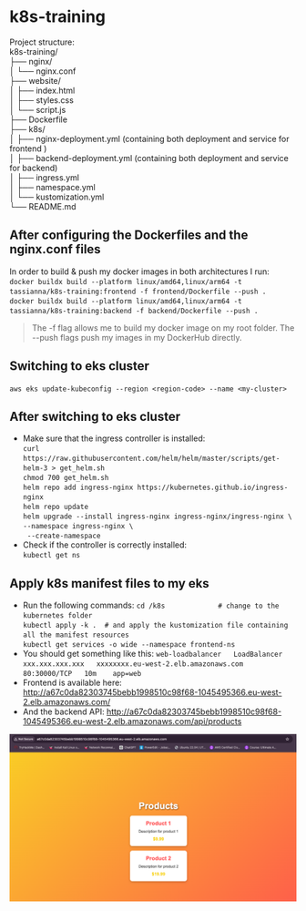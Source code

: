 # k8s-training
Project structure: <br>
k8s-training/ <br>
├── nginx/ <br>
│   └── nginx.conf <br>
├── website/ <br>
│   ├── index.html <br>
│   ├── styles.css <br>
│   └── script.js <br>
├── Dockerfile <br>
├── k8s/ <br>
│   ├── nginx-deployment.yml (containing both deployment and service for frontend ) <br>
│   ├── backend-deployment.yml (containing both deployment and service for backend) <br>
│   ├── ingress.yml <br>
│   ├── namespace.yml <br>
│   └── kustomization.yml <br>
└── README.md <br>

## After configuring the Dockerfiles and the nginx.conf files
In order to build & push my docker images in both architectures I run: <br>
`docker buildx build --platform linux/amd64,linux/arm64 -t tassianna/k8s-training:frontend -f frontend/Dockerfile --push .` <br>
`docker buildx build --platform linux/amd64,linux/arm64 -t tassianna/k8s-training:backend -f backend/Dockerfile --push .` <br>

> The -f flag allows me to build my docker image on my root folder.
> The --push flags push my images in my DockerHub directly.

## Switching to eks cluster
`aws eks update-kubeconfig --region <region-code> --name <my-cluster>` <br>

## After switching to eks cluster
* Make sure that the ingress controller is installed:   <br>
`curl https://raw.githubusercontent.com/helm/helm/master/scripts/get-helm-3 > get_helm.sh` <br>
`chmod 700 get_helm.sh` <br>
`helm repo add ingress-nginx https://kubernetes.github.io/ingress-nginx` <br>
`helm repo update` <br>
`helm upgrade --install ingress-nginx ingress-nginx/ingress-nginx \` <br>
  `--namespace ingress-nginx \` <br>
 ` --create-namespace` <br>
* Check if the controller is correctly installed:  <br>
`kubectl get ns` <br>

## Apply k8s manifest files to my eks
* Run the following commands:
`cd /k8s             # change to the kubernetes folder` <br>
`kubectl apply -k .  # and apply the kustomization file containing all the manifest resources` <br>
`kubectl get services -o wide --namespace frontend-ns` <br>
* You should get something like this:
`web-loadbalancer   LoadBalancer   xxx.xxx.xxx.xxx   xxxxxxxx.eu-west-2.elb.amazonaws.com    80:30000/TCP   10m    app=web` <br>
* Frontend is available here: http://a67c0da82303745bebb1998510c98f68-1045495366.eu-west-2.elb.amazonaws.com/
* And the backend API: http://a67c0da82303745bebb1998510c98f68-1045495366.eu-west-2.elb.amazonaws.com/api/products

![Alt text](images/website.png)
